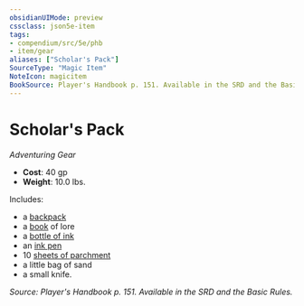 ```yaml
---
obsidianUIMode: preview
cssclass: json5e-item
tags:
- compendium/src/5e/phb
- item/gear
aliases: ["Scholar's Pack"]
SourceType: "Magic Item"
NoteIcon: magicitem
BookSource: Player's Handbook p. 151. Available in the SRD and the Basic Rules.
---
```

# Scholar's Pack
*Adventuring Gear*  

- **Cost**: 40 gp
- **Weight**: 10.0 lbs.

Includes:

- a [backpack](/2-Mechanics/CLI/items/backpack.md)  
- a [book](/2-Mechanics/CLI/items/book.md) of lore  
- a [bottle of ink](/2-Mechanics/CLI/items/ink-1-ounce-bottle.md)  
- an [ink pen](/2-Mechanics/CLI/items/ink-pen.md)  
- 10 [sheets of parchment](/2-Mechanics/CLI/items/parchment-one-sheet.md)  
- a little bag of sand  
- a small knife.  

*Source: Player's Handbook p. 151. Available in the SRD and the Basic Rules.*
